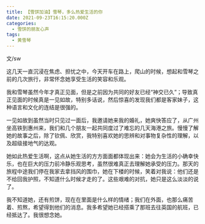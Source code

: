```yaml
---
title: 【雪饼加油】雪琴，多么热爱生活的你
date: 2021-09-23T16:15:20.000Z
categories:
  - 雪饼的朋友心声
tags:
  - 黄雪琴
---
```

文/sw

这几天一直沉浸在焦虑、担忧之中，今天开车在路上，爬山的时候，想起和雪琴之前的几次旅行，非常怀念她享受生活的笑容和乐观。

<!-- more -->

我和雪琴虽然今年才真正见面，但是之前因为共同的好友已经“神交已久”；导致真正见面的时候真是一见如故，特别多话说，然后惊喜的发现我们都是客家妹子，这种语言和文化的连结是很强的。

一见如故到虽然当时只见过一面后，我邀请她来我的婚礼，她爽快答应了，从广州坐高铁到惠州来，我们和几个朋友一起共同度过了难忘的几天海港之旅。慢慢了解她的故事之后，除了钦佩、欣赏，我特别喜欢她的思辨和对事物复杂性的理解，以及超级接地气的达观。

她如此热爱生活啊，这点从她生活的方方面面都体现出来：她会为生活的小确幸快乐，也在巨大的压力前冷静乐观思考，虽然很难真正去理解她承受的压力。那天的旅程中途我们停在我家去拿挡风的围巾，她在下楼的时候，笑着对我说：他们还是不给回我护照，不知道什么时候才走的了。这些艰难的对抗，她只是这么淡淡的说了。

我不知道她，还有煎饼，现在在里面是什么样的情绪；我们在外面，也那么痛苦着、煎熬，希望得到他们的消息。我多希望她已经搭乘了那班去往英国的航班，已经抵达了。我很想念她。